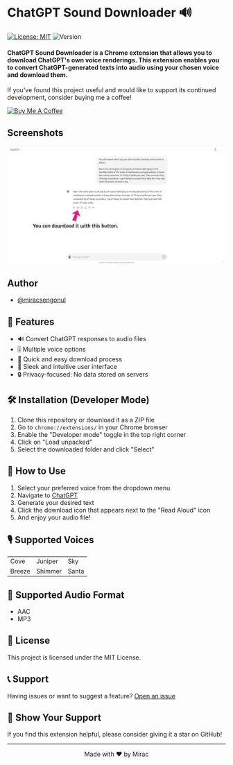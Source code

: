 # ChatGPT Sound Downloader 🔊

[![License: MIT](https://img.shields.io/badge/License-MIT-yellow.svg)](https://opensource.org/licenses/MIT)
![Version](https://img.shields.io/badge/version-1.0.0-blue)

#### ChatGPT Sound Downloader is a Chrome extension that allows you to download ChatGPT's own voice renderings. This extension enables you to convert ChatGPT-generated texts into audio using your chosen voice and download them.

If you've found this project useful and would like to support its continued development, consider buying me a coffee!

[![Buy Me A Coffee](https://www.buymeacoffee.com/assets/img/custom_images/orange_img.png)](https://www.buymeacoffee.com/mi)

## Screenshots

![App Screenshot](screenshot.jpg)


## Author

- [@miracsengonul](https://www.x.com/miracsengonul)

## 🚀 Features

- 🔊 Convert ChatGPT responses to audio files
- 🎚️ Multiple voice options
- 💨 Quick and easy download process
- 🎨 Sleek and intuitive user interface
- 🔒 Privacy-focused: No data stored on servers

## 🛠️ Installation (Developer Mode)

1. Clone this repository or download it as a ZIP file
2. Go to `chrome://extensions/` in your Chrome browser
3. Enable the "Developer mode" toggle in the top right corner
4. Click on "Load unpacked"
5. Select the downloaded folder and click "Select"

## 🔧 How to Use

1. Select your preferred voice from the dropdown menu
2. Navigate to [ChatGPT](https://chatgpt.com/)
3. Generate your desired text
4. Click the download icon that appears next to the "Read Aloud" icon
5. And enjoy your audio file!

## 🎙️ Supported Voices

| |  |  |
| :-------- | :------- | :--------------------
| Cove | Juniper | Sky |
| Breeze | Shimmer | Santa |


## 🎵 Supported Audio Format

- AAC
- MP3

## 📝 License

This project is licensed under the MIT License.

## 📞 Support

Having issues or want to suggest a feature? [Open an issue](https://github.com/miracsengonul/chatgpt-sound-downloader/issues)

## 🌟 Show Your Support

If you find this extension helpful, please consider giving it a star on GitHub!


---

<p align="center">Made with ❤️ by Mirac</p>